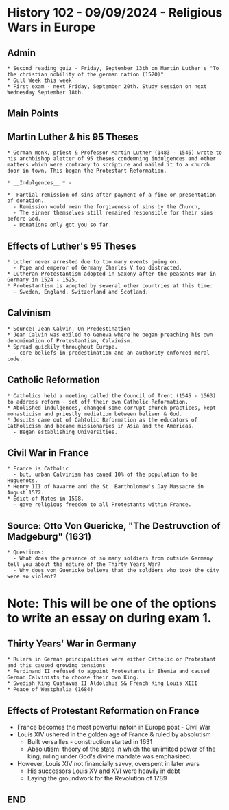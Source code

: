 # History 102 - 09/09/2024 - Religious Wars in Europe

## Admin
	* Second reading quiz - Friday, September 13th on Martin Luther's "To the christian nobility of the german nation (1520)"
	* Gull Week this week
	* First exam - next Friday, September 20th. Study session on next Wednesday September 18th.

## Main Points

## Martin Luther & his 95 Theses

    * German monk, priest & Professor Martin Luther (1483 - 1546) wrote to his archbishop aletter of 95 theses condemning indulgences and other matters which were contrary to scripture and nailed it to a church       door in town. This began the Protestant Reformation.
    
    * __Indulgences__ * -

    *  Partial remission of sins after payment of a fine or presentation of donation.
      - Remission would mean the forgiveness of sins by the Church, 
      - The sinner themselves still remained responsible for their sins before God. 
      - Donations only got you so far.

## Effects of Luther's 95 Theses

    * Luther never arrested due to too many events going on.
      - Pope and emperor of Germany Charles V too distracted.
    * Lutheran Protestantism adopted in Saxony after the peasants War in Germany in 1524 - 1525.
    * Protestantism is adopted by several other countries at this time:
      - Sweden, England, Switzerland and Scotland.

##  Calvinism

    * Source: Jean Calvin, On Predestination
    * Jean Calvin was exiled to Geneva where he began preaching his own denomination of Protestantism, Calvinism.
    * Spread quickily throughout Europe.
      - core beliefs in predestination and an authority enforced moral code.

## Catholic Reformation

    * Catholics held a meeting called the Council of Trent (1545 - 1563) to address reform - set off their own Catholic Reformation.
    * Abolished indulgences, changed some corrupt church practices, kept monasticism and priestly mediation between beliver & God.
    * Jesuits came out of Cahtolic Reformation as the educators of Catholicism and became missionaries in Asia and the Americas.
      - Began establishing Universities.

## Civil War in France

    * France is Catholic
      - but, urban Calvinism has caued 10% of the population to be Huguenots.
    * Henry III of Navarre and the St. Bartholomew's Day Massacre in August 1572.
    * Edict of Nates in 1598.
      - gave religious freedom to all Protestants within France.

## Source: Otto Von Guericke, "The Destruvction of Madgeburg" (1631)

    * Questions:
      - What does the presence of so many soldiers from outside Germany tell you about the nature of the Thirty Years War?
      - Why does von Guericke believe that the soldiers who took the city were so violent?

# Note: This will be one of the options to write an essay on during exam 1.

## Thirty Years' War in Germany

    * Rulers in German principalities were either Catholic or Protestant and this caused growing tensions
    * Ferdinand II refused to appoint Protestants in Bhemia and caused German Calvinists to choose their own King.
    * Swedish King Gustavus II Aldolphus && French King Louis XIII
    * Peace of Westphalia (1684)



## Effects of Protestant Reformation on France
   
   * France becomes the most powerful natoin in Europe post - Civil War
   * Louis XIV ushered in the golden age of France & ruled by absolutism
     - Built versailles - construction started in 1631
     - Absolutism: theory of the state in which the unlimited power of the king, ruling under God's divine mandate was emphasized.
   * However, Louis XIV not financially savvy, overspent in later wars
     - His successors Louis XV and XVI were heavily in debt
     - Laying the groundwork for the Revolution of 1789 

##  END
